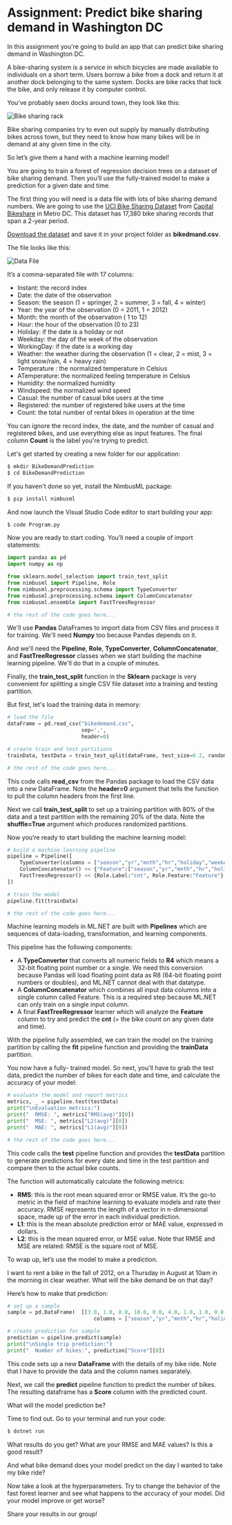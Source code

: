 # Assignment: Predict bike sharing demand in Washington DC

In this assignment you're going to build an app that can predict bike sharing demand in Washington DC.

A bike-sharing system is a service in which bicycles are made available to individuals on a short term. Users borrow a bike from a dock and return it at another dock belonging to the same system. Docks are bike racks that lock the bike, and only release it by computer control.

You’ve probably seen docks around town, they look like this:

![Bike sharing rack](./assets/bikesharing.jpeg)

Bike sharing companies try to even out supply by manually distributing bikes across town, but they need to know how many bikes will be in demand at any given time in the city.

So let’s give them a hand with a machine learning model!

You are going to train a forest of regression decision trees on a dataset of bike sharing demand. Then you’ll use the fully-trained model to make a prediction for a given date and time.

The first thing you will need is a data file with lots of bike sharing demand numbers. We are going to use the [UCI Bike Sharing Dataset](http://archive.ics.uci.edu/ml/datasets/bike+sharing+dataset) from [Capital Bikeshare](https://www.capitalbikeshare.com/) in Metro DC. This dataset has 17,380 bike sharing records that span a 2-year period.

[Download the dataset](https://github.com/mdfarragher/DSC/blob/master/Regression/BikeDemandPrediction/bikedemand.csv) and save it in your project folder as **bikedmand.csv**.

The file looks like this:

![Data File](./assets/data.png)

It’s a comma-separated file with 17 columns:

* Instant: the record index
* Date: the date of the observation
* Season: the season (1 = springer, 2 = summer, 3 = fall, 4 = winter)
* Year: the year of the observation (0 = 2011, 1 = 2012)
* Month: the month of the observation ( 1 to 12)
* Hour: the hour of the observation (0 to 23)
* Holiday: if the date is a holiday or not
* Weekday: the day of the week of the observation
* WorkingDay: if the date is a working day
* Weather: the weather during the observation (1 = clear, 2 = mist, 3 = light snow/rain, 4 = heavy rain)
* Temperature : the normalized temperature in Celsius
* ATemperature: the normalized feeling temperature in Celsius
* Humidity: the normalized humidity
* Windspeed: the normalized wind speed
* Casual: the number of casual bike users at the time
* Registered: the number of registered bike users at the time
* Count: the total number of rental bikes in operation at the time

You can ignore the record index, the date, and the number of casual and registered bikes, and use everything else as input features. The final column **Count** is the label you're trying to predict.

Let's get started by creating a new folder for our application:

```bash
$ mkdir BikeDemandPrediction
$ cd BikeDemandPrediction
```

If you haven't done so yet, install the NimbusML package:

```bash
$ pip install nimbusml
```

And now launch the Visual Studio Code editor to start building your app:

```bash
$ code Program.py
```

Now you are ready to start coding. You’ll need a couple of import statements:

```python
import pandas as pd
import numpy as np

from sklearn.model_selection import train_test_split
from nimbusml import Pipeline, Role
from nimbusml.preprocessing.schema import TypeConverter
from nimbusml.preprocessing.schema import ColumnConcatenator
from nimbusml.ensemble import FastTreesRegressor

# the rest of the code goes here...
```

We'll use **Pandas** DataFrames to import data from CSV files and process it for training. We'll need **Numpy** too because Pandas depends on it. 

And we'll need the **Pipeline**, **Role**, **TypeConverter**, **ColumnConcatenator**, and **FastTreeRegressor** classes when we start building the machine learning pipeline. We'll do that in a couple of minutes.

Finally, the **train_test_split** function in the **Sklearn** package is very convenient for splitting a single CSV file dataset into a training and testing partition.  

But first, let's load the training data in memory:

```python
# load the file
dataFrame = pd.read_csv("bikedemand.csv", 
                        sep=',', 
                        header=0)

# create train and test partitions
trainData, testData = train_test_split(dataFrame, test_size=0.2, random_state=42, shuffle=True)

# the rest of the code goes here...
```

This code calls **read_csv** from the Pandas package to load the CSV data into a new DataFrame. Note the **header=0** argument that tells the function to pull the column headers from the first line.

Next we call **train_test_split** to set up a training partition with 80% of the data and a test partition with the remaining 20% of the data. Note the **shuffle=True** argument which produces randomized partitions. 

Now you’re ready to start building the machine learning model:

```python
# build a machine learning pipeline
pipeline = Pipeline([
    TypeConverter(columns = ["season","yr","mnth","hr","holiday","weekday","workingday","weathersit","temp","atemp","hum","windspeed"], result_type = "R4"),
    ColumnConcatenator() << {"Feature":["season","yr","mnth","hr","holiday","weekday","workingday","weathersit","temp","atemp","hum","windspeed"]},
    FastTreesRegressor() << {Role.Label:"cnt", Role.Feature:"Feature"}
])

# train the model
pipeline.fit(trainData)

# the rest of the code goes here...
```

Machine learning models in ML.NET are built with **Pipelines** which are sequences of data-loading, transformation, and learning components.

This pipeline has the following components:

* A **TypeConverter** that converts all numeric fields to **R4** which means a 32-bit floating point number or a single. We need this conversion because Pandas will load floating point data as R8 (64-bit floating point numbers or doubles), and ML.NET cannot deal with that datatype. 
* A **ColumnConcatenator** which combines all input data columns into a single column called Feature. This is a required step because ML.NET can only train on a single input column.
* A final **FastTreeRegressor** learner which will analyze the **Feature** column to try and predict the **cnt** (= the bike count on any given date and time).

With the pipeline fully assembled, we can train the model on the training partition by calling the **fit** pipeline function and providing the **trainData** partition.

You now have a fully- trained model. So next, you'll have to grab the test data, predict the number of bikes for each date and time, and calculate the accuracy of your model:

```python
# evaluate the model and report metrics
metrics, _ = pipeline.test(testData)
print("\nEvaluation metrics:")
print("  RMSE: ", metrics["RMS(avg)"][0])
print("  MSE: ", metrics["L2(avg)"][0])
print("  MAE: ", metrics["L1(avg)"][0])

# the rest of the code goes here...
```

This code calls the **test** pipeline function and provides the **testData** partition to generate predictions for every date and time in the test partition and compare then to the actual bike counts. 

The function will automatically calculate the following metrics:

* **RMS**: this is the root mean squared error or RMSE value. It’s the go-to metric in the field of machine learning to evaluate models and rate their accuracy. RMSE represents the length of a vector in n-dimensional space, made up of the error in each individual prediction.
* **L1**: this is the mean absolute prediction error or MAE value, expressed in dollars.
* **L2**: this is the mean squared error, or MSE value. Note that RMSE and MSE are related: RMSE is the square root of MSE.

To wrap up, let’s use the model to make a prediction.

I want to rent a bike in the fall of 2012, on a Thursday in August at 10am in the morning in clear weather. What will the bike demand be on that day?

Here’s how to make that prediction:

```python
# set up a sample
sample = pd.DataFrame(  [[3.0, 1.0, 8.0, 10.0, 0.0, 4.0, 1.0, 1.0, 0.8, 0.7576, 0.55, 0.2239]],
                            columns = ["season","yr","mnth","hr","holiday","weekday","workingday","weathersit","temp","atemp","hum","windspeed"])

# create prediction for sample
prediction = pipeline.predict(sample)
print("\nSingle trip prediction:")
print("  Number of bikes:", prediction["Score"][0])
```

This code sets up a new **DataFrame** with the details of my bike ride. Note that I have to provide the data and the column names separately. 

Next, we call the **predict** pipeline function to predict the number of bikes. The resulting dataframe has a **Score** column with the predicted count. 

What will the model prediction be?

Time to find out. Go to your terminal and run your code:

```bash
$ dotnet run
```

What results do you get? What are your RMSE and MAE values? Is this a good result? 

And what bike demand does your model predict on the day I wanted to take my bike ride? 

Now take a look at the hyperparameters. Try to change the behavior of the fast forest learner and see what happens to the accuracy of your model. Did your model improve or get worse? 

Share your results in our group!
